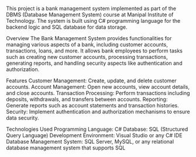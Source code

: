 This project is a bank management system implemented as part of the DBMS (Database Management System) course at Manipal Institute of Technology. The system is built using C# programming language for the backend logic and SQL database for data storage.

Overview
The Bank Management System provides functionalities for managing various aspects of a bank, including customer accounts, transactions, loans, and more. It allows bank employees to perform tasks such as creating new customer accounts, processing transactions, generating reports, and handling security aspects like authentication and authorization.

Features
Customer Management: Create, update, and delete customer accounts.
Account Management: Open new accounts, view account details, and close accounts.
Transaction Processing: Perform transactions including deposits, withdrawals, and transfers between accounts.
Reporting: Generate reports such as account statements and transaction histories.
Security: Implement authentication and authorization mechanisms to ensure data security.

Technologies Used
Programming Language: C#
Database: SQL (Structured Query Language)
Development Environment: Visual Studio or any C# IDE
Database Management System: SQL Server, MySQL, or any relational database management system that supports SQL
